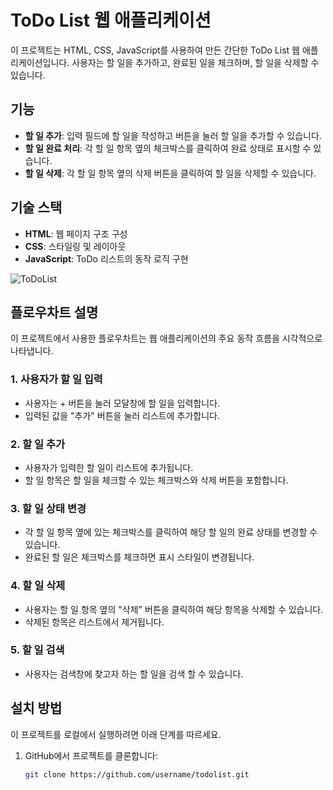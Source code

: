 # ToDo List 웹 애플리케이션

이 프로젝트는 HTML, CSS, JavaScript를 사용하여 만든 간단한 ToDo List 웹 애플리케이션입니다.
사용자는 할 일을 추가하고, 완료된 일을 체크하며, 할 일을 삭제할 수 있습니다.

## 기능
- **할 일 추가**: 입력 필드에 할 일을 작성하고 버튼을 눌러 할 일을 추가할 수 있습니다.
- **할 일 완료 처리**: 각 할 일 항목 옆의 체크박스를 클릭하여 완료 상태로 표시할 수 있습니다.
- **할 일 삭제**: 각 할 일 항목 옆의 삭제 버튼을 클릭하여 할 일을 삭제할 수 있습니다.

## 기술 스택
- **HTML**: 웹 페이지 구조 구성
- **CSS**: 스타일링 및 레이아웃
- **JavaScript**: ToDo 리스트의 동작 로직 구현

![ToDoList](https://github.com/username/repository/raw/main/images/스크린샷%202025-03-18%20오후%2011.33.07.png)

## 플로우차트 설명

이 프로젝트에서 사용한 플로우차트는 웹 애플리케이션의 주요 동작 흐름을 시각적으로 나타냅니다.

### 1. 사용자가 할 일 입력
- 사용자는 + 버튼을 눌러 모달창에 할 일을 입력합니다.
- 입력된 값을 "추가" 버튼을 눌러 리스트에 추가합니다.

### 2. 할 일 추가
- 사용자가 입력한 할 일이 리스트에 추가됩니다.
- 할 일 항목은 할 일을 체크할 수 있는 체크박스와 삭제 버튼을 포함합니다.

### 3. 할 일 상태 변경
- 각 할 일 항목 옆에 있는 체크박스를 클릭하여 해당 할 일의 완료 상태를 변경할 수 있습니다.
- 완료된 할 일은 체크박스를 체크하면 표시 스타일이 변경됩니다.

### 4. 할 일 삭제
- 사용자는 할 일 항목 옆의 "삭제" 버튼을 클릭하여 해당 항목을 삭제할 수 있습니다.
- 삭제된 항목은 리스트에서 제거됩니다.

### 5. 할 일 검색
- 사용자는 검색창에 찾고자 하는 할 일을 검색 할 수 있습니다.

## 설치 방법

이 프로젝트를 로컬에서 실행하려면 아래 단계를 따르세요.

1. GitHub에서 프로젝트를 클론합니다:
   ```bash
   git clone https://github.com/username/todolist.git
